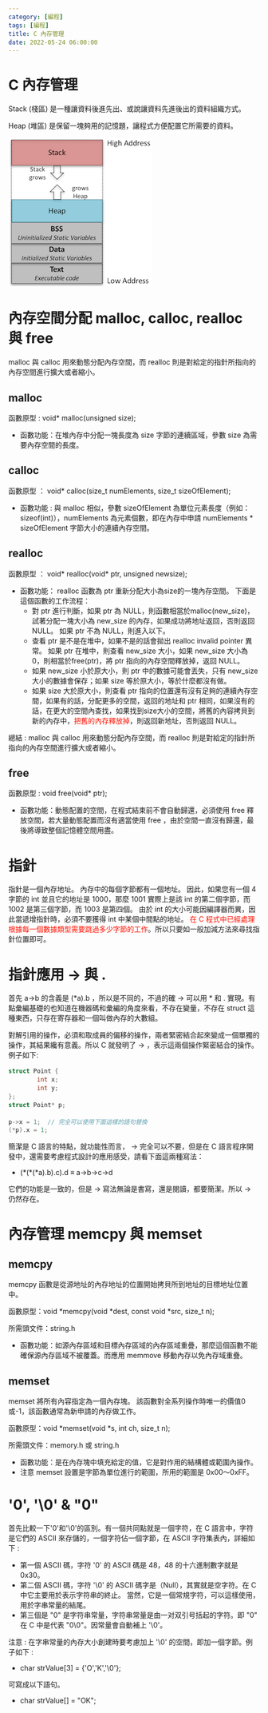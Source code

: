 ```yaml
---
category: [編程]
tags: [編程]
title: C 內存管理
date: 2022-05-24 06:00:00
---
```


# C 內存管理

Stack (棧區) 是一種讓資料後進先出、或說讓資料先進後出的資料組織方式。

Heap (堆區) 是保留一塊夠用的記憶題，讓程式方便配置它所需要的資料。

![Alt text](../assets/img/misc/memory.png)


# 內存空間分配 malloc, calloc, realloc 與 free

malloc 與 calloc 用來動態分配內存空間，而 realloc 則是對給定的指針所指向的內存空間進行擴大或者縮小。

## malloc

 函數原型 : void* malloc(unsigned size);

 - 函數功能：在堆內存中分配一塊長度為 size 字節的連續區域，參數 size 為需要內存空間的長度。

## calloc

 函數原型 ： void* calloc(size_t numElements, size_t sizeOfElement);  

 - 函數功能 : 與 malloc 相似，參數 sizeOfElement 為單位元素長度（例如：sizeof(int)），numElements 為元素個數，即在內存中申請 numElements * sizeOfElement 字節大小的連續內存空間。

## realloc

 函數原型 ： void* realloc(void* ptr, unsigned newsize);

 - 函數功能： realloc 函數為 ptr 重新分配大小為size的一塊內存空間。 下面是這個函數的工作流程：
   - 對 ptr 進行判斷，如果 ptr 為 NULL，則函數相當於malloc(new_size)，試著分配一塊大小為 new_size 的內存，如果成功將地址返回，否則返回 NULL。 如果 ptr 不為 NULL，則進入以下。
   - 查看 ptr 是不是在堆中，如果不是的話會拋出 realloc invalid pointer 異常。 如果 ptr 在堆中，則查看 new_size 大小，如果 new_size 大小為 0，則相當於free(ptr)，將 ptr 指向的內存空間釋放掉，返回 NULL。 
   - 如果 new_size 小於原大小，則 ptr 中的數據可能會丟失，只有 new_size 大小的數據會保存；如果 size 等於原大小，等於什麼都沒有做。
   - 如果 size 大於原大小，則查看 ptr 指向的位置還有沒有足夠的連續內存空間，如果有的話，分配更多的空間，返回的地址和 ptr 相同，如果沒有的話，在更大的空間內查找，如果找到size大小的空間，將舊的內容拷貝到新的內存中，<font color="#FF1000">把舊的內存釋放掉</font>，則返回新地址，否則返回 NULL。

總結 : malloc 與 calloc 用來動態分配內存空間，而 realloc 則是對給定的指針所指向的內存空間進行擴大或者縮小。

## free

 函數原型 : void free(void* ptr);

 - 函數功能：動態配置的空間，在程式結束前不會自動歸還，必須使用 free 釋放空間，若大量動態配置而沒有適當使用 free ，由於空間一直沒有歸還，最後將導致整個記憶體空間用盡。


# 指針

指針是一個內存地址。 內存中的每個字節都有一個地址。 因此，如果您有一個 4 字節的 int 並且它的地址是 1000，那麼 1001 實際上是該 int 的第二個字節，而 1002 是第三個字節，而 1003 是第四個。 由於 int 的大小可能因編譯器而異，因此當遞增指針時，必須不要獲得 int 中某個中間點的地址。 <font color="#FF1000">在 C 程式中已經處理根據每一個數據類型需要跳過多少字節的工作</font>。所以只要如一般加減方法來尋找指針位置即可。

# 指針應用 -> 與 .

首先 a->b 的含義是 (*a).b ，所以是不同的，不過的確 -> 可以用 * 和 . 實現。有點彙編基礎的也知道在機器碼和彙編的角度來看，不存在變量，不存在 struct 這種東西，只存在寄存器和一個叫做內存的大數組。

對解引用的操作，必須和取成員的偏移的操作，兩者緊密結合起來變成一個單獨的操作，其結果纔有意義。所以 C 就發明了 -> ，表示這兩個操作緊密結合的操作。例子如下:

```c
struct Point {
        int x;
        int y;
};
struct Point* p;

p->x = 1;  // 完全可以使用下面這樣的語句替換
(*p).x = 1;

```

簡潔是 C 語言的特點，就功能性而言， -> 完全可以不要，但是在 C 語言程序開發中，還需要考慮程式設計的應用感受，請看下面這兩種寫法：

 - (\*(\*(\*a).b).c).d ≡ a->b->c->d

它們的功能是一致的，但是 -> 寫法無論是書寫，還是閱讀，都要簡潔。所以 -> 仍然存在。

# 內存管理 memcpy 與 memset

## memcpy

memcpy 函數是從源地址的內存地址的位置開始拷貝所到地址的目標地址位置中。

 函數原型：void *memcpy(void *dest, const void *src, size_t n);

 所需頭文件：string.h

 - 函數功能：如源內存區域和目標內存區域的內存區域重疊，那麼這個函數不能確保源內存區域不被覆蓋。而應用 memmove 移動內存以免內存域重疊。

## memset

memset 將所有內容指定為一個內存塊。 該函數對全系列操作時唯一的價值0或-1，該函數通常為新申請的內存做工作。

 函數原型：void *memset(void *s, int ch, size_t n);

 所需頭文件：memory.h 或 string.h

 - 函數功能：是在內存塊中填充給定的值，它是對作用的結構體或範圍內操作。
 - 注意 memset 設置是字節為單位進行的範圍，所用的範圍是 0x00～0xFF。



# '0', '\0' & "0"

首先比較一下'0'和'\0'的區別。有一個共同點就是一個字符，在 C 語言中，字符是它們的 ASCII 來存儲的，一個字符佔一個字節，在 ASCII 字符集表內，詳細如下 :
 - 第一個 ASCII 碼，字符 '0' 的 ASCII 碼是 48，48 的十六進制數字就是 0x30。
 - 第二個 ASCII 碼，字符 '\0' 的 ASCII 碼字是（Null），其實就是空字符。在 C 中它主要用於表示字符串的終止。 當然，它是一個常規字符，可以這樣使用，用於字串常量的結尾。
 - 第三個是 "0" 是字符串常量，字符串常量是由一对双引号括起的字符。即 "0"  在 C 中是代表 "0\0"。因常量會自動補上 '\0'。

注意 : 在字串常量的內存大小創建時要考慮加上 '\0' 的空間，即加一個字節。例子如下 :
 - char strValue[3] = {'O','K','\0'};
 
可寫成以下語句。
 - char strValue[] = "OK";










